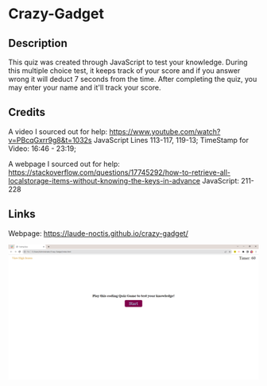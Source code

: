 # Crazy-Gadget

## Description
This quiz was created through JavaScript to test your knowledge. During this multiple choice test, 
it keeps track of your score and if you answer wrong it will deduct 7 seconds from the time.
After completing the quiz, you may enter your name and it'll track your score.

## Credits
A video I sourced out for help: https://www.youtube.com/watch?v=PBcqGxrr9g8&t=1032s 
JavaScript Lines 113-117, 119-13; TimeStamp for Video: 16:46 - 23:19;

A webpage I sourced out for help: https://stackoverflow.com/questions/17745292/how-to-retrieve-all-localstorage-items-without-knowing-the-keys-in-advance
JavaScript: 211-228


## Links
Webpage: https://laude-noctis.github.io/crazy-gadget/

![Photo of Quiz](/images/screenshot.png)

